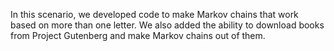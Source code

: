 In this scenario, we developed code to make Markov chains that work based on more than one letter. We also added the ability to download books from Project Gutenberg and make Markov chains out of them.